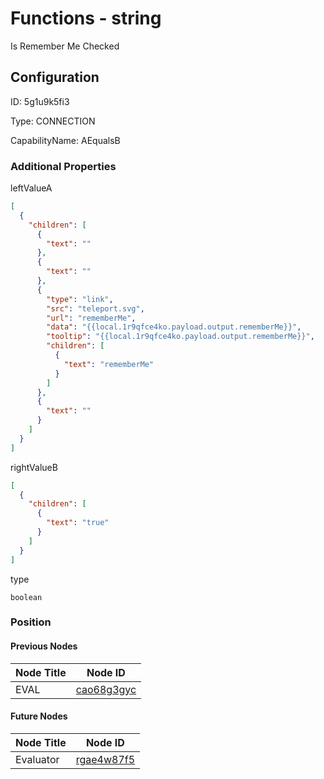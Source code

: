 # Functions - string 
Is Remember Me Checked
## Configuration
ID:  5g1u9k5fi3

Type: CONNECTION 

CapabilityName: AEqualsB






### Additional Properties
leftValueA
```json 
[
  {
    "children": [
      {
        "text": ""
      },
      {
        "text": ""
      },
      {
        "type": "link",
        "src": "teleport.svg",
        "url": "rememberMe",
        "data": "{{local.1r9qfce4ko.payload.output.rememberMe}}",
        "tooltip": "{{local.1r9qfce4ko.payload.output.rememberMe}}",
        "children": [
          {
            "text": "rememberMe"
          }
        ]
      },
      {
        "text": ""
      }
    ]
  }
]
```


rightValueB
```json 
[
  {
    "children": [
      {
        "text": "true"
      }
    ]
  }
]
```


type
```string 
boolean
```





### Position

#### Previous Nodes
| Node Title | Node ID |
| :------------- | ------------ |
| EVAL | [cao68g3gyc](./cao68g3gyc.md) | 
 
 #### Future Nodes
| Node Title | Node ID |
| :------------- | ------------ |
| Evaluator |[rgae4w87f5](./rgae4w87f5.md) | 